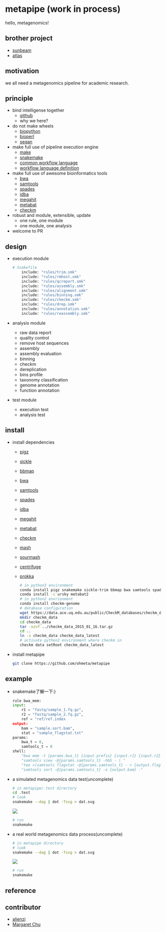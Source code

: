 # **metapipe**  (work in process)

hello, metagenomics!

## brother project

* [sunbeam](https://github.com/sunbeam-labs/sunbeam)
* [atlas](https://github.com/pnnl/atlas)

## motivation

  we all need a metagenomics pipeline for academic research.

## principle
  
* bind intelligense together
  * [github](https://github.com/search?q=metagenomics)
  * why we here?
* do not make wheels
  * [biopython](https://github.com/biopython/biopython)
  * [bioperl](http://bioperl.org)
  * [seqan](https://github.com/seqan/seqan)
* make full use of pipeline execution engine
  * [make](https://www.gnu.org/software/make/manual/make.html)
  * [snakemake](https://bitbucket.org/snakemake/snakemake)
  * [common workflow language](https://github.com/common-workflow-language/common-workflow-language)
  * [workflow language definition](https://software.broadinstitute.org/wdl/)
* make full use of awesome bioinformatics tools
  * [bwa](https://github.com/lh3/bwa)
  * [samtools](https://github.com/samtools/samtools)
  * [spades](https://github.com/ablab/spades)
  * [idba](https://github.com/loneknightpy/idba)
  * [megahit](https://github.com/voutcn/megahit)
  * [metabat](https://bitbucket.org/berkeleylab/metabat)
  * [checkm](https://github.com/Ecogenomics/CheckM)
* robust and module, extensible, update
  * one rule, one module
  * one module, one analysis
* welcome to PR

## design

* execution module
    ```python
    # Snakefile
        include: "rules/trim.smk"
        include: "rules/rmhost.smk"
        include: "rules/qcreport.smk"
        include: "rules/assembly.smk"
        include: "rules/alignment.smk"
        include: "rules/binning.smk"
        include: "rules/checkm.smk"
        include: "rules/drep.smk"
        include: "rules/annotation.smk"
        include: "rules/reassembly.smk"
    ```

* analysis module
  * raw data report
  * quality control
  * remove host sequences
  * assembly
  * assembly evaluation
  * binning
  * checkm
  * dereplication
  * bins profile
  * taxonomy classification
  * genome annotation
  * function annotation

* test module
  * execution test
  * analysis test

## install

* install dependencies
  * [pigz](https://zlib.net/pigz/)  
  * [sickle](https://github.com/najoshi/sickle)
  * [bbmap](https://jgi.doe.gov/data-and-tools/bbtools/bb-tools-user-guide/bbmap-guide/)
  * [bwa](https://github.com/lh3/bwa)
  * [samtools](https://github.com/samtools/samtools)
  * [spades](https://github.com/ablab/spades)
  * [idba](https://github.com/loneknightpy/idba)
  * [megahit](https://github.com/voutcn/megahit)
  * [metabat](https://bitbucket.org/berkeleylab/metabat)
  * [checkm](https://github.com/Ecogenomics/CheckM)
  * [mash](https://github.com/marbl/Mash)
  * [sourmash](https://github.com/dib-lab/sourmash)
  * [centrifuge](https://github.com/infphilo/centrifuge)
  * [prokka](https://github.com/tseemann/prokka)

    ```bash
    # in python3 environment
    conda install pigz snakemake sickle-trim bbmap bwa samtools spades idba megahit mash sourmash centrifuge prokka
    conda install -c ursky metabat2
    # in python2 envrionment
    conda install checkm-genome
    # database configuration
    wget https://data.ace.uq.edu.au/public/CheckM_databases/checkm_data_2015_01_16.tar.gz
    mkdir checkm_data
    cd checkm_data
    tar -xzvf ../checkm_data_2015_01_16.tar.gz
    cd ..
    ln -s checkm_data checkm_data_latest
    # activate python2 environment where checkm in
    checkm data setRoot checkm_data_latest
    ```

* install metapipe

    ```bash
    git clone https://github.com/ohmeta/metapipe
    ```

## example

* snakemake了解一下:)

    ```python
    rule bwa_mem:
    input:
        r1 = "fastq/sample_1.fq.gz",
        r2 = "fastq/sample_2.fq.gz",
        ref = "ref/ref.index
    output:
        bam = "sample.sort.bam",
        stat = "sample_flagstat.txt"
    params:
        bwa_t = 8,
        samtools_t = 8
    shell:
        "bwa mem -t {params.bwa_t} {input.prefix} {input.r1} {input.r2} | "
        "samtools view -@{params.samtools_t} -hbS - | "
        "tee >(samtools flagstat -@{params.samtools_t} - > {output.flagstat}) | "
        "samtools sort -@{params.samtools_t} -o {output.bam} -"
    ```

* a simulated metagenomics data test(uncomplete)

    ```bash
    # in metapipe/.test directory
    cd .test
    # look
    snakemake --dag | dot -Tsvg > dat.svg
    ```
    <img src=".test/dat.svg">

    ```bash
    # run
    snakemake
    ```

* a real world metagenomics data process(uncomplete)

    ```bash
    # in metapipe directory
    # look
    snakemake --dag | dot -Tsvg > dat.svg
    ```
    <img src="dat.svg">

    ```bash
    # run
    snakemake
    ```

## reference

## contributor

* [alienzj](https://github.com/alienzj)
* [Margaret Chu](https://github.com/magcurly)